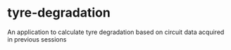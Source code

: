 # tyre-degradation
An application to calculate tyre degradation based on circuit data acquired in previous sessions
